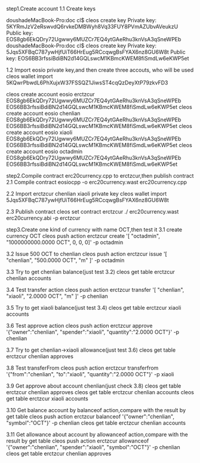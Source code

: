 step1.Create account
1.1 Create keys

doushadeMacBook-Pro:doc cl$ cleos create key
Private key: 5KYRmJzV2eRswvdQ6rvkeDMBWyh8Vq33FUY8PVmAZUbvAVeukzU
Public key: EOS8gb6EkQDry72Ugwwy6MUZCr7EQ4ytGAeRhu3knVsA3qSneWPEb
doushadeMacBook-Pro:doc cl$ cleos create key
Private key: 5Jqs5XFBqC787ywHjfUiT66HrEug5RCcqwgBsFYAX6nz8GU6W8t
Public key: EOS6BB3rfssiBdiBN2d14GQLswcM1KBmcKWEM8fiSmdLw6eKWP5et


1.2 Import eosio private key,and then create three accouts, who will be used
cleos wallet import 5KQwrPbwdL6PhXujxW37FSSQZ1JiwsST4cqQzDeyXtP79zkvFD3

cleos create account eosio erctzcur EOS8gb6EkQDry72Ugwwy6MUZCr7EQ4ytGAeRhu3knVsA3qSneWPEb EOS6BB3rfssiBdiBN2d14GQLswcM1KBmcKWEM8fiSmdLw6eKWP5et
cleos create account eosio chenlian EOS8gb6EkQDry72Ugwwy6MUZCr7EQ4ytGAeRhu3knVsA3qSneWPEb EOS6BB3rfssiBdiBN2d14GQLswcM1KBmcKWEM8fiSmdLw6eKWP5et
cleos create account eosio xiaoli EOS8gb6EkQDry72Ugwwy6MUZCr7EQ4ytGAeRhu3knVsA3qSneWPEb EOS6BB3rfssiBdiBN2d14GQLswcM1KBmcKWEM8fiSmdLw6eKWP5et
cleos create account eosio octadmin EOS8gb6EkQDry72Ugwwy6MUZCr7EQ4ytGAeRhu3knVsA3qSneWPEb EOS6BB3rfssiBdiBN2d14GQLswcM1KBmcKWEM8fiSmdLw6eKWP5et

step2.Compile contract erc20currency.cpp to erctzcur,then publish contract
2.1 Compile contract
eosiocpp -o erc20currency.wast erc20currency.cpp

2.2 Import erctzcur chenlian xiaoli private key
cleos wallet import 5Jqs5XFBqC787ywHjfUiT66HrEug5RCcqwgBsFYAX6nz8GU6W8t

2.3 Publish contract
cleos set contract erctzcur ./ erc20currency.wast erc20currency.abi -p erctzcur

step3.Create one kind of currency with name OCT,then test it
3.1 create currency OCT
cleos push action erctzcur create '[ "octadmin", "1000000000.0000 OCT", 0, 0, 0]' -p octadmin

3.2 Issue 500 OCT to chenlian
cleos push action erctzcur issue '[ "chenlian", "500.0000 OCT", "m" ]' -p octadmin

3.3 Try to get chenlian balance(just test 3.2)
cleos get table erctzcur chenlian accounts

3.4 Test transfer action
cleos push action erctzcur transfer '[ "chenlian", "xiaoli", "2.0000 OCT", "m" ]' -p chenlian

3.5 Try to get xiaoli balance(just test 3.4)
cleos get table erctzcur xiaoli accounts

3.6 Test approve action
cleos push action erctzcur approve '{"owner":"chenlian", "spender":"xiaoli", "quantity":"2.0000 OCT"}' -p chenlian

3.7 Try to get chenlian->xiaoli allowance(just test 3.6)
cleos get table erctzcur chenlian approves

3.8 Test transferFrom
cleos push action erctzcur transferfrom '{"from":"chenlian", "to":"xiaoli", "quantity":"2.0000 OCT"}' -p xiaoli

3.9 Get approve about account chenlian(just check 3.8)
cleos get table erctzcur chenlian approves
cleos get table erctzcur chenlian accounts
cleos get table erctzcur xiaoli accounts

3.10 Get balance account by balanceof action,compare with the result by get table
cleos push action erctzcur balanceof '{"owner":"chenlian", "symbol":"OCT"}' -p chenlian
cleos get table erctzcur chenlian accounts

3.11 Get allowance about account by allowanceof action,compare with the result by get table
cleos push action erctzcur allowanceof '{"owner":"chenlian", "spender":"xiaoli", "symbol":"OCT"}' -p chenlian
cleos get table erctzcur chenlian approves
